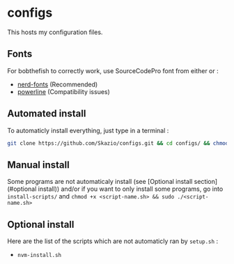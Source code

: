 # configs

This hosts my configuration files.

## Fonts

For bobthefish to correctly work, use SourceCodePro font from either or :
- [nerd-fonts](https://github.com/ryanoasis/nerd-fonts/tree/master/patched-fonts/SourceCodePro/Regular) (Recommended)
- [powerline](https://github.com/powerline/fonts/tree/master/SourceCodePro) (Compatibility issues)

## Automated install

To automaticly install everything, just type in a terminal :
```bash
git clone https://github.com/Skazio/configs.git && cd configs/ && chmod +x setup.sh && sudo ./setup.sh
```

## Manual install

Some programs are not automaticaly install (see [Optional install section](#optional install)) and/or if you want to only install some programs, go into `install-scripts/` and `chmod +x <script-name.sh> && sudo ./<script-name.sh>`

## Optional install

Here are the list of the scripts which are not automaticly ran by `setup.sh` :

- `nvm-install.sh`

